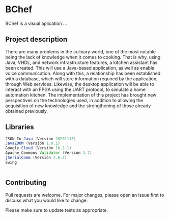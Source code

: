 # BChef

BChef is a visual aplication ...

## Project description

There are many problems in the culinary world, one of the most notable being the lack
of knowledge when it comes to cooking. That is why, using Java, VHDL, and network
infrastructure features, a kitchen assistant has been created. This will use a Java-based
application, as well as enable voice communication. Along with this, a relationship has been
established with a database, which will store information required by the application, through
Web services. Likewise, the desktop application will be able to interact with an FPGA using the
UART protocol, to simulate a home automation kitchen. The implementation of this project has
brought new perspectives on the technologies used, in addition to allowing the acquisition of
new knowledge and the strengthening of those already obtained previously.

## Libraries
```Java
JSON In Java (Version 20201115)
JavaZOOM (Versión 1.0.1)
Google Cloud (Versión 16.2.1)
Apache Commons Validator (Versión 1.7)
jSerialComm (Versión 2.6.2)
Swing



```
## Contributing
Pull requests are welcome. For major changes, please open an issue first to discuss what you would like to change.

Please make sure to update tests as appropriate.
